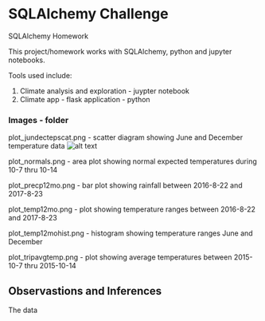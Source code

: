 # SQLAlchemy Challenge
SQLAlchemy Homework

This project/homework works with SQLAlchemy, python and jupyter notebooks.

Tools used include:

1. Climate analysis and exploration - juypter notebook
2. Climate app - flask application - python

### Images - folder

plot_jundectepscat.png - scatter diagram showing June and December temperature data
![alt text](https://github.com/RADettmer/sqlalchemy_challenge/blob/master/images/plot_jundectepscat.png)
	
plot_normals.png - area plot showing normal expected temperatures during 10-7 thru 10-14
	
plot_precp12mo.png - bar plot showing rainfall between 2016-8-22 and 2017-8-23
	
plot_temp12mo.png - plot showing temperature ranges between 2016-8-22 and 2017-8-23
	
plot_temp12mohist.png - histogram showing temperature ranges June and December
	
plot_tripavgtemp.png - plot showing average temperatures between 2015-10-7 thru 2015-10-14
	
## Observastions and Inferences

The data
